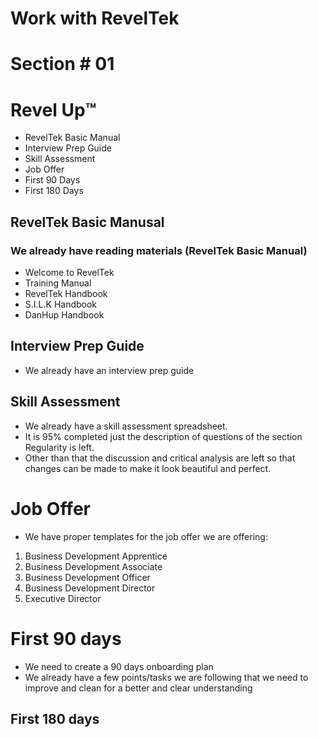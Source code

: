 # Work with RevelTek 

# Section # 01

# Revel Up™️
* RevelTek Basic Manual
* Interview Prep Guide
* Skill Assessment
* Job Offer
* First 90 Days
* First 180 Days

## RevelTek Basic Manusal
### We already have reading materials (RevelTek Basic Manual)
* Welcome to RevelTek 
* Training Manual
* RevelTek Handbook
* S.I.L.K Handbook
* DanHup Handbook

## Interview Prep Guide
* We already have an interview prep guide

## Skill Assessment 
* We already have a skill assessment spreadsheet.
* It is 95% completed just the description of questions of the section Regularity is left.
* Other than that the discussion and critical analysis are left so that changes can be made to make it look beautiful and perfect.

# Job Offer
* We have proper templates for the job offer we are offering:
1. Business Development Apprentice
2. Business Development Associate
3. Business Development Officer 
4. Business Development Director
5. Executive Director

# First 90 days
* We need to create a 90 days onboarding plan
* We already have a few points/tasks we are following that we need to improve and clean for a better and clear understanding 

## First 180 days

